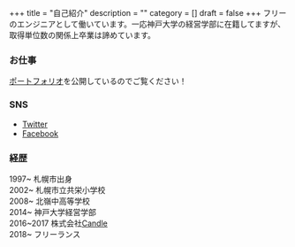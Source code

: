 +++
title = "自己紹介"
description = ""
category = []
draft = false
+++
フリーのエンジニアとして働いています。一応神戸大学の経営学部に在籍してますが、取得単位数の関係上卒業は諦めています。

### お仕事
[ポートフォリオ](https://nosugi.tech)を公開しているのでご覧ください！

### SNS
- [Twitter](https://twitter.com/nosugi1)
- [Facebook](https://www.facebook.com/yusuke.sugino.94)

### 経歴
1997~ 札幌市出身  
2002~ 札幌市立共栄小学校  
2008~ 北嶺中高等学校  
2014~ 神戸大学経営学部  
2016~2017 株式会社[Candle](http://candle.co.jp/)  
2018~ フリーランス
